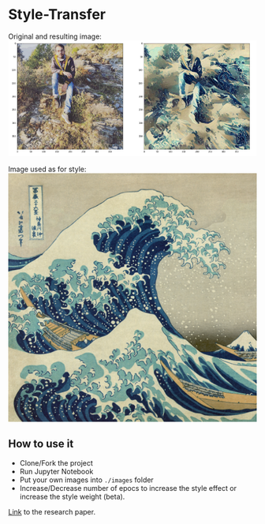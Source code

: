# Style-Transfer

Original and resulting image:
<img src="images/result.png"/>

Image used as for style:
<img src="images/img5.jpg"/>

## How to use it
- Clone/Fork the project
- Run Jupyter Notebook
- Put your own images into `./images` folder
- Increase/Decrease number of epocs to increase the style effect or increase the style weight (beta). 


[Link](https://arxiv.org/pdf/1508.06576.pdf) to the research paper.
